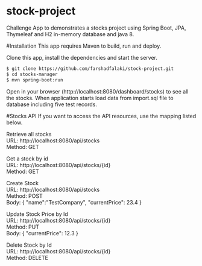 # stock-project
Challenge App to demonstrates a stocks project using Spring Boot, JPA, Thymeleaf and H2 in-memory database and java 8.

#Installation
This app requires Maven to build, run and deploy.

Clone this app, install the dependencies and start the server.
```sh
$ git clone https://github.com/farshadfalaki/stock-project.git
$ cd stocks-manager
$ mvn spring-boot:run
```
Open in your browser (http://localhost:8080/dashboard/stocks) to see all the stocks.
When application starts load data from import.sql file to database including five test records.


#Stocks API
If you want to access the API resources, use the mapping listed below.

Retrieve all stocks  
URL: http://localhost:8080/api/stocks  
Method: GET  

Get a stock by id  
URL: http://localhost:8080/api/stocks/{id}  
Method: GET  

Create Stock  
URL: http://localhost:8080/api/stocks  
Method: POST  
Body: { "name":"TestCompany", "currentPrice": 23.4 }  

Update Stock Price by Id  
URL: http://localhost:8080/api/stocks/{id}  
Method: PUT  
Body: { "currentPrice": 12.3 }  


Delete Stock by Id  
URL: http://localhost:8080/api/stocks/{id}  
Method: DELETE
